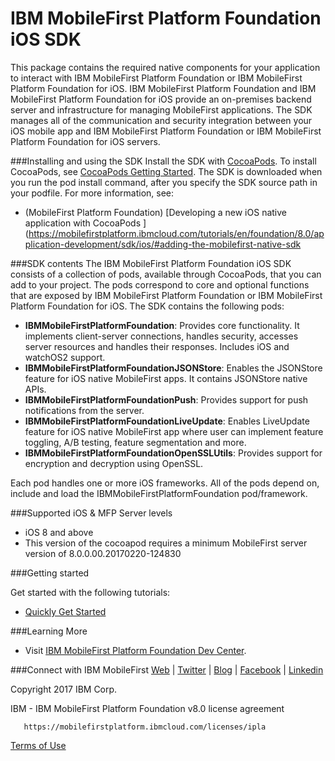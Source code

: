 IBM MobileFirst Platform Foundation iOS SDK
===

This package contains the required native components for your application to interact with IBM
MobileFirst Platform Foundation or IBM MobileFirst Platform Foundation for iOS. IBM MobileFirst Platform Foundation and IBM MobileFirst Platform Foundation for iOS provide an on-premises backend server and infrastructure
for managing MobileFirst applications. The SDK manages all of the communication and security integration between your iOS mobile app and IBM MobileFirst Platform Foundation or IBM MobileFirst Platform Foundation for iOS servers.


###Installing and using the SDK
Install the SDK with [CocoaPods](http://cocoapods.org/).  To install CocoaPods, see [CocoaPods Getting Started](http://guides.cocoapods.org/using/getting-started.html#getting-started). 
The SDK is downloaded when you run the pod install command, after you specify the SDK source path in your podfile.
For more information, see:
- (MobileFirst Platform Foundation) [Developing a new iOS native application with CocoaPods ](https://mobilefirstplatform.ibmcloud.com/tutorials/en/foundation/8.0/application-development/sdk/ios/#adding-the-mobilefirst-native-sdk


###SDK contents
The IBM MobileFirst Platform Foundation iOS SDK consists of a collection of pods, available through CocoaPods, that you can add to your project.
The pods correspond to core and optional functions that are exposed by IBM MobileFirst Platform Foundation or 
IBM MobileFirst Platform Foundation for iOS.  The SDK contains the following pods:

- **IBMMobileFirstPlatformFoundation**: Provides core functionality. It implements client-server connections, handles security, accesses server resources and handles their responses. Includes iOS and watchOS2 support.
- **IBMMobileFirstPlatformFoundationJSONStore**: Enables the JSONStore feature for iOS native MobileFirst apps. It contains JSONStore native APIs.
- **IBMMobileFirstPlatformFoundationPush**: Provides support for push notifications from the server.
- **IBMMobileFirstPlatformFoundationLiveUpdate**: Enables LiveUpdate feature for iOS native MobileFirst app where user can implement feature toggling, A/B testing, feature segmentation and more. 
- **IBMMobileFirstPlatformFoundationOpenSSLUtils**: Provides support for encryption and decryption using OpenSSL.

Each pod handles one or more iOS frameworks. All of the pods depend on, include and load the IBMMobileFirstPlatformFoundation pod/framework. 


###Supported iOS & MFP Server levels
- iOS 8 and above
- This version of the cocoapod requires a minimum MobileFirst server version of 8.0.0.00.20170220-124830

###Getting started 

Get started with the following tutorials: 

- [Quickly Get Started](https://mobilefirstplatform.ibmcloud.com)

###Learning More
   * Visit [IBM MobileFirst Platform Foundation Dev Center](https://mobilefirstplatform.ibmcloud.com).

###Connect with IBM MobileFirst
[Web](http://www.ibm.com/mobilefirst) |
[Twitter](http://twitter.com/ibmmobile/) |
[Blog](http://asmarterplanet.com/mobile-enterprise) |
[Facebook](http://www.facebook.com/ibmMobile/) |
[Linkedin](http://www.linkedin.com/groups/IBM-Mobile-4579117/about)


Copyright 2017 IBM Corp.

   IBM - IBM MobileFirst Platform Foundation v8.0 license agreement

       https://mobilefirstplatform.ibmcloud.com/licenses/ipla

[Terms of Use](https://mobilefirstplatform.ibmcloud.com/licenses/ipla)

